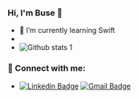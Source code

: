 ### Hi, I'm Buse 👋


- 🌱 I’m currently learning Swift
- 
- ![Github stats 1](https://github-readme-stats.vercel.app/api?username=busetopuz&show_icons=true&theme=gradient) 

### 📩 Connect with me:

- [![Linkedin Badge](https://img.shields.io/badge/LinkedIn-blue?logo=linkedin&logoColor=white&style=for-the-badge
)](https://www.linkedin.com/in/busenurtopuz/) 
[![Gmail Badge](https://github.com/simple-icons/simple-icons/blob/develop/icons/gmail.svg)](mailto:busenurtopuz99@gail.com) 
